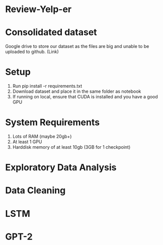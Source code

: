# Review-Yelp-er



# Consolidated dataset
Google drive to store our dataset as the files are big and unable to be uploaded to github. (Link)

# Setup
1. Run pip install -r requirements.txt
2. Download dataset and place it in the same folder as notebook
3. If running on local, ensure that CUDA is installed and you have a good GPU

# System Requirements
1. Lots of RAM (maybe 20gb+)
2. At least 1 GPU
3. Harddisk memory of at least 10gb (3GB for 1 checkpoint)

# Exploratory Data Analysis


# Data Cleaning

# LSTM

# GPT-2
